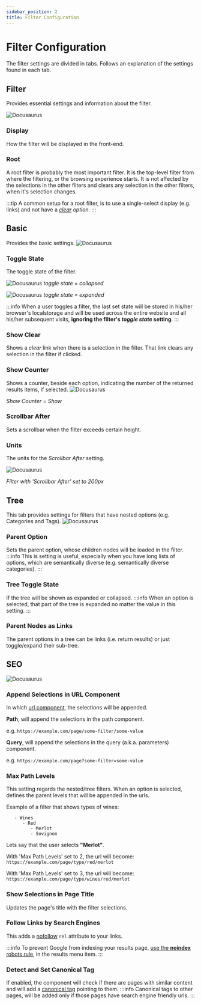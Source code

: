 ```yaml
---
sidebar_position: 2
title: Filter Configuration
---
```


# Filter Configuration

The filter settings are divided in tabs. Follows an explanation of the settings found in each tab.

## Filter
Provides essential settings and information about the filter.

![Docusaurus](/img/component/filter-filter.png)

### Display
How the filter will be displayed in the front-end.
### Root
   A root filter is probably the most important filter. 
   It is the top-level filter from where the filtering, or the browsing experience starts.
   It is not affected by the selections in the other filters and clears any selection in the other filters, when it's selection changes.

:::tip
A common setup for a root filter, is to use a single-select display (e.g. links) and not have a *[clear](#show-clear) option*.
:::


## Basic
Provides the basic settings.
![Docusaurus](/img/component/filter-basic.png)

### Toggle State
The toggle state of the filter.
   
![Docusaurus](/img/component/filter-basic-collapsed.png)
*toggle state* = *collapsed*   

![Docusaurus](/img/component/filter-basic-expanded.png)
*toggle state* = *expanded*
   

:::info
When a user toggles a filter, the last set state will be stored in his/her browser's localstorage and will be used across the entire website and all his/her subsequent visits, **ignoring the filter's *toggle state* setting**.
:::


### Show Clear
Shows a *clear* link when there is a selection in the filter. That link clears any selection in the filter if clicked.

###  Show Counter
Shows a counter, beside each option, indicating the number of the returned results items, if selected.
![Docusaurus](/img/component/filter-basic-counter.png)
   
*Show Counter* = *Show*

### Scrollbar After
Sets a scrollbar when the filter exceeds certain height.

### Units
The units for the *Scrollbar After* setting.

![Docusaurus](/img/component/filter-basic-scrollbar-after.png)

*Filter with 'Scrollbar After' set to 200px*


## Tree
This tab provides settings for filters that have nested options (e.g. Categories and Tags).
![Docusaurus](/img/component/filter-tree.png)

### Parent Option
Sets the parent option, whose children nodes will be loaded in the filter.
:::info
This is setting is useful, especially when you have long lists of options, which are semantically diverse (e.g. semantically diverse categories).
:::

###  Tree Toggle State
If the tree will be shown as expanded or collapsed.
:::info
When an option is selected, that part of the tree is expanded no matter the value in this setting.
:::

###  Parent Nodes as Links
The parent options in a tree can be links (i.e. return results) or just toggle/expand their sub-tree.

## SEO
![Docusaurus](/img/component/filter-seo.png)

### Append Selections in URL Component
In which [url component](https://datatracker.ietf.org/doc/html/rfc3986#section-3), the selections will be appended.

**Path**, will append the selections in the path component.

e.g. `https://example.com/page/some-filter/some-value`


**Query**, will append the selections in the query (a.k.a. parameters) component.

e.g. `https://example.com/page?some-filter=some-value`

### Max Path Levels
This setting regards the nested/tree filters.
When an option is selected, defines the parent levels that will be appended in the urls.

Example of a filter that shows types of wines:
```
   - Wines
      - Red
         - Merlot
         - Sovignon
```
Lets say that the user selects **"Merlot"**.

With 'Max Path Levels' set to 2, the url will become:
`https://example.com/page/type/red/merlot`

With 'Max Path Levels' set to 3, the url will become:
`https://example.com/page/type/wines/red/merlot`

###  Show Selections in Page Title
Updates the page's title with the filter selections.

### Follow Links by Search Engines
This adds a [nofollow](https://developers.google.com/search/docs/advanced/guidelines/qualify-outbound-links?hl=en) `rel` attribute to your links.

:::info
To prevent Google from indexing your results page, [use the **noindex** robots rule](https://help.joomla.org/proxy?keyref=Help40:Menu_Item:_New_Item&lang=en#Metadata), in the results menu item.
:::

### Detect and Set Canonical Tag
If enabled, the component will check if there are pages with similar content and will add a [canonical tag](https://developers.google.com/search/docs/advanced/crawling/consolidate-duplicate-urls) pointing to them.
:::info
Canonical tags to other pages, will be added only if those pages have search engine friendly urls.
:::